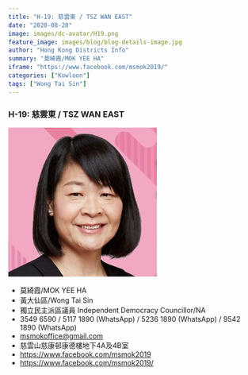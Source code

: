 ```yaml
---
title: "H-19: 慈雲東 / TSZ WAN EAST"
date: "2020-08-20"
image: images/dc-avatar/H19.png
feature_image: images/blog/blog-details-image.jpg
author: "Hong Kong Districts Info"
summary: "莫綺霞/MOK YEE HA"
iframe: "https://www.facebook.com/msmok2019/"
categories: ["Kowloon"]
tags: ["Wong Tai Sin"]
---
```


### H-19: 慈雲東 / TSZ WAN EAST  
![](/images/dc-avatar/H19.png)  

 - 莫綺霞/MOK YEE HA  
 - 黃大仙區/Wong Tai Sin  
 - 獨立民主派區議員 Independent Democracy Councillor/NA  
 - 3549 6590 / 5117 1890 (WhatsApp) / 5236 1890 (WhatsApp) / 9542 1890 (WhatsApp)  
 - msmokoffice@gmail.com  
 - 慈雲山慈康邨康德樓地下4A及4B室  
 - https://www.facebook.com/msmok2019  
 - https://www.facebook.com/msmok2019/
